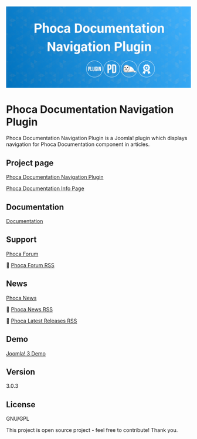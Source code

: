



![Phoca Documentation Navigation Plugin](https://github.com/PhocaCz/PhocaDocumentationNavigationPlugin/blob/master/phocadocumentationnavigation.png)

# Phoca Documentation Navigation Plugin



Phoca Documentation Navigation Plugin is a Joomla! plugin which displays navigation for Phoca Documentation component in articles.



## Project page

[Phoca Documentation Navigation Plugin](https://www.phoca.cz/phocadocumentation-navigation)

[Phoca Documentation Info Page](https://www.phoca.cz/project/phocadocumentation-joomla-download)



## Documentation

[Documentation](https://www.phoca.cz/documentation/category/7-phoca-documentation-navigation-plugin)



## Support

[Phoca Forum](https://www.phoca.cz/forum)

:bell: [Phoca Forum RSS](https://www.phoca.cz/forum/app.php/feed)



## News

[Phoca News](https://www.phoca.cz/news)

:bell: [Phoca News RSS](https://www.phoca.cz/news?format=feed&type=rss)

:bell: [Phoca Latest Releases RSS](https://www.phoca.cz/download/feed/111?format=feed&type=rss)



## Demo

[Joomla! 3 Demo](https://www.phoca.cz/documentation)



## Version

3.0.3



## License

GNU/GPL



This project is open source project - feel free to contribute! Thank you.
